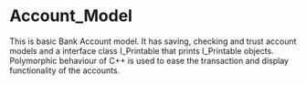 # Account_Model
This is basic Bank Account model. It has saving, checking and trust account models and a interface class I_Printable that prints I_Printable objects. Polymorphic behaviour of C++ is used to ease the transaction and display functionality of the accounts.
